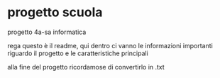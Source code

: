 # progetto scuola
 progetto 4a-sa informatica

rega questo è il readme, qui dentro ci vanno le informazioni importanti riguardo il progetto e le caratteristiche principali

alla fine del progetto ricordamose di convertirlo in .txt
